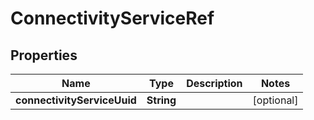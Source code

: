 
# ConnectivityServiceRef

## Properties
Name | Type | Description | Notes
------------ | ------------- | ------------- | -------------
**connectivityServiceUuid** | **String** |  |  [optional]



